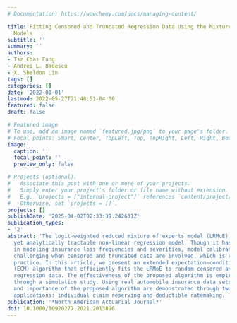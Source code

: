 ```yaml
---
# Documentation: https://wowchemy.com/docs/managing-content/

title: Fitting Censored and Truncated Regression Data Using the Mixture of Experts
  Models
subtitle: ''
summary: ''
authors:
- Tsz Chai Fung
- Andrei L. Badescu
- X. Sheldon Lin
tags: []
categories: []
date: '2022-01-01'
lastmod: 2022-05-27T21:48:51-04:00
featured: false
draft: false

# Featured image
# To use, add an image named `featured.jpg/png` to your page's folder.
# Focal points: Smart, Center, TopLeft, Top, TopRight, Left, Right, BottomLeft, Bottom, BottomRight.
image:
  caption: ''
  focal_point: ''
  preview_only: false

# Projects (optional).
#   Associate this post with one or more of your projects.
#   Simply enter your project's folder or file name without extension.
#   E.g. `projects = ["internal-project"]` references `content/project/deep-learning/index.md`.
#   Otherwise, set `projects = []`.
projects: []
publishDate: '2025-04-02T02:33:39.242631Z'
publication_types:
- '2'
abstract: 'The logit-weighted reduced mixture of experts model (LRMoE) is a flexible
  yet analytically tractable non-linear regression model. Though it has shown usefulness
  in modeling insurance loss frequencies and severities, model calibration becomes
  challenging when censored and truncated data are involved, which is common in actuarial
  practice. In this article, we present an extended expectation–conditional maximization
  (ECM) algorithm that efficiently fits the LRMoE to random censored and random truncated
  regression data. The effectiveness of the proposed algorithm is empirically examined
  through a simulation study. Using real automobile insurance data sets, the usefulness
  and importance of the proposed algorithm are demonstrated through two actuarial
  applications: individual claim reserving and deductible ratemaking. '
publication: '*North American Actuarial Journal*'
doi: 10.1080/10920277.2021.2013896
---
```

